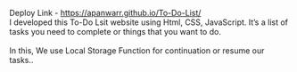 Deploy Link - https://apanwarr.github.io/To-Do-List/  </br>
I developed this To-Do Lsit website using Html, CSS, JavaScript. It’s a list of tasks you need to complete or things that you want to do.  </br></br>
In this, We use Local Storage Function for continuation or resume our tasks..
